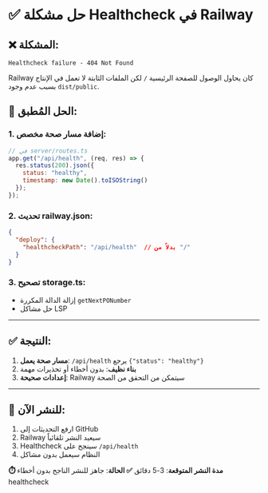 # ✅ حل مشكلة Healthcheck في Railway

## ❌ المشكلة:
```
Healthcheck failure - 404 Not Found
```

Railway كان يحاول الوصول للصفحة الرئيسية `/` لكن الملفات الثابتة لا تعمل في الإنتاج بسبب عدم وجود `dist/public`.

## 🔧 الحل المُطبق:

### 1. إضافة مسار صحة مخصص:
```javascript
// في server/routes.ts
app.get("/api/health", (req, res) => {
  res.status(200).json({ 
    status: "healthy", 
    timestamp: new Date().toISOString() 
  });
});
```

### 2. تحديث railway.json:
```json
{
  "deploy": {
    "healthcheckPath": "/api/health"  // بدلاً من "/"
  }
}
```

### 3. تصحيح storage.ts:
- إزالة الدالة المكررة `getNextPONumber`
- حل مشاكل LSP

---

## ✅ النتيجة:

1. **مسار صحة يعمل**: `/api/health` يرجع `{"status": "healthy"}`
2. **بناء نظيف**: بدون أخطاء أو تحذيرات مهمة
3. **إعدادات صحيحة**: Railway سيتمكن من التحقق من الصحة

---

## 🚀 للنشر الآن:

1. ارفع التحديثات إلى GitHub
2. Railway سيعيد النشر تلقائياً
3. Healthcheck سينجح على `/api/health`
4. النظام سيعمل بدون مشاكل

**⏱️ مدة النشر المتوقعة**: 3-5 دقائق
**✅ الحالة**: جاهز للنشر الناجح بدون أخطاء healthcheck